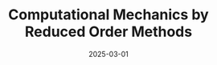 ---
title: "Computational Mechanics by Reduced Order Methods"
collection: teaching
type: "Lecturer"
permalink: /teaching/2025_comp
venue: "SISSA"
date: 2025-03-01
item: 10
location: "Trieste, Italy"
---